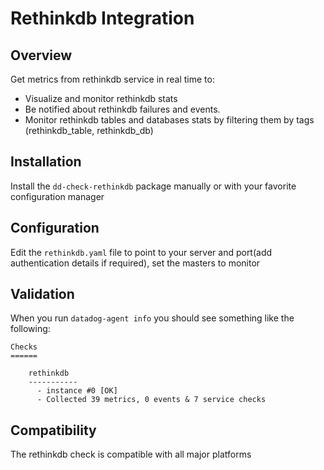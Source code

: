 # Rethinkdb Integration

## Overview

Get metrics from rethinkdb service in real time to:

* Visualize and monitor rethinkdb stats
* Be notified about rethinkdb failures and events.
* Monitor rethinkdb tables and databases stats by filtering them by tags (rethinkdb_table, rethinkdb_db)

## Installation

Install the `dd-check-rethinkdb` package manually or with your favorite configuration manager

## Configuration

Edit the `rethinkdb.yaml` file to point to your server and port(add authentication details if required), set the masters to monitor

## Validation

When you run `datadog-agent info` you should see something like the following:

    Checks
    ======

        rethinkdb
        -----------
          - instance #0 [OK]
          - Collected 39 metrics, 0 events & 7 service checks

## Compatibility

The rethinkdb check is compatible with all major platforms
